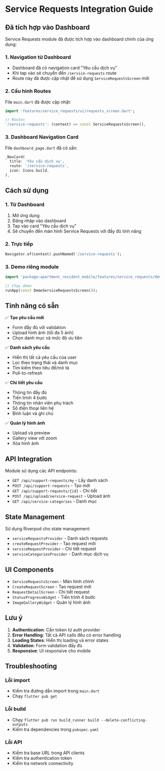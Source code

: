 # Service Requests Integration Guide

## Đã tích hợp vào Dashboard

Service Requests module đã được tích hợp vào dashboard chính của ứng dụng:

### 1. Navigation từ Dashboard
- Dashboard đã có navigation card "Yêu cầu dịch vụ" 
- Khi tap vào sẽ chuyển đến `/service-requests` route
- Route này đã được cập nhật để sử dụng `ServiceRequestsScreen` mới

### 2. Cấu hình Routes
File `main.dart` đã được cập nhật:
```dart
import 'features/service_requests/ui/requests_screen.dart';

// Routes
'/service-requests': (context) => const ServiceRequestsScreen(),
```

### 3. Dashboard Navigation Card
File `dashboard_page.dart` đã có sẵn:
```dart
_NavCard(
  title: 'Yêu cầu dịch vụ',
  route: '/service-requests',
  icon: Icons.build,
),
```

## Cách sử dụng

### 1. Từ Dashboard
1. Mở ứng dụng
2. Đăng nhập vào dashboard
3. Tap vào card "Yêu cầu dịch vụ"
4. Sẽ chuyển đến màn hình Service Requests với đầy đủ tính năng

### 2. Trực tiếp
```dart
Navigator.of(context).pushNamed('/service-requests');
```

### 3. Demo riêng module
```dart
import 'package:apartment_resident_mobile/features/service_requests/demo_service_requests.dart';

// Chạy demo
runApp(const DemoServiceRequestsScreen());
```

## Tính năng có sẵn

✅ **Tạo yêu cầu mới**
- Form đầy đủ với validation
- Upload hình ảnh (tối đa 5 ảnh)
- Chọn danh mục và mức độ ưu tiên

✅ **Danh sách yêu cầu**
- Hiển thị tất cả yêu cầu của user
- Lọc theo trạng thái và danh mục
- Tìm kiếm theo tiêu đề/mô tả
- Pull-to-refresh

✅ **Chi tiết yêu cầu**
- Thông tin đầy đủ
- Tiến trình 4 bước
- Thông tin nhân viên phụ trách
- Số điện thoại liên hệ
- Bình luận và ghi chú

✅ **Quản lý hình ảnh**
- Upload và preview
- Gallery view với zoom
- Xóa hình ảnh

## API Integration

Module sử dụng các API endpoints:
- `GET /api/support-requests/my` - Lấy danh sách
- `POST /api/support-requests` - Tạo mới
- `GET /api/support-requests/{id}` - Chi tiết
- `POST /api/upload/service-request` - Upload ảnh
- `GET /api/service-categories` - Danh mục

## State Management

Sử dụng Riverpod cho state management:
- `serviceRequestsProvider` - Danh sách requests
- `createRequestProvider` - Tạo request mới
- `serviceRequestProvider` - Chi tiết request
- `serviceCategoriesProvider` - Danh mục dịch vụ

## UI Components

- `ServiceRequestsScreen` - Màn hình chính
- `CreateRequestScreen` - Tạo request mới
- `RequestDetailScreen` - Chi tiết request
- `StatusProgressWidget` - Tiến trình 4 bước
- `ImageGalleryWidget` - Quản lý hình ảnh

## Lưu ý

1. **Authentication**: Cần token từ auth provider
2. **Error Handling**: Tất cả API calls đều có error handling
3. **Loading States**: Hiển thị loading và error states
4. **Validation**: Form validation đầy đủ
5. **Responsive**: UI responsive cho mobile

## Troubleshooting

### Lỗi import
- Kiểm tra đường dẫn import trong `main.dart`
- Chạy `flutter pub get`

### Lỗi build
- Chạy `flutter pub run build_runner build --delete-conflicting-outputs`
- Kiểm tra dependencies trong `pubspec.yaml`

### Lỗi API
- Kiểm tra base URL trong API clients
- Kiểm tra authentication token
- Kiểm tra network connectivity
